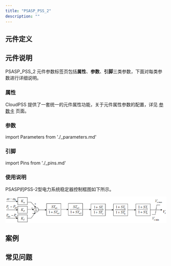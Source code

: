 ```yaml
---
title: "PSASP_PSS_2"
description: ""
---
```


## 元件定义

## 元件说明

PSASP\_PSS\_2 元件参数标签页包括**属性**、**参数**、**引脚**三类参数，下面对每类参数进行详细说明。

### 属性

CloudPSS 提供了一套统一的元件属性功能，关于元件属性参数的配置，详见 [参数卡](docs/documents/software/10-xstudio/20-simstudio/40-workbench/20-function-zone/30-design-tab/30-param-panel/index.md) 页面。

### 参数

import Parameters from './_parameters.md'

<Parameters/>

### 引脚

import Pins from './_pins.md'

<Pins/>

### 使用说明
PSASP的PSS-2型电力系统稳定器控制框图如下所示。

![等效图](./PSASP_PSS_2.png)

## 案例

## 常见问题

